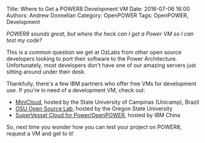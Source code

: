Title: Where to Get a POWER8 Development VM
Date: 2016-07-06 16:00
Authors: Andrew Donnellan
Category: OpenPOWER
Tags: OpenPOWER, Development

*POWER8 sounds great, but where the heck can I get a Power VM so I can test my code?*

This is a common question we get at OzLabs from other open source developers looking to port their software to the Power Architecture. Unfortunately, most developers don't have one of our amazing servers just sitting around under their desk.

Thankfully, there's a few IBM partners who offer free VMs for development use. If you're in need of a development VM, check out:

 * [MiniCloud](http://openpower.ic.unicamp.br/minicloud/), hosted by the State University of Campinas (Unicamp), Brazil
 * [OSU Open Source Lab](http://osuosl.org/services/powerdev), hosted by the Oregon State University
 * [SuperVessel Cloud for Power/OpenPOWER](https://ptopenlab.com/cloudlabconsole), hosted by IBM China

So, next time you wonder how you can test your project on POWER8, request a VM and get to it!